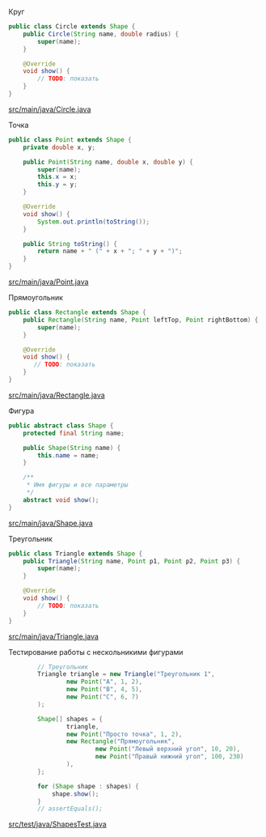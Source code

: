 <!-- doc.py -->
Круг
``` java
public class Circle extends Shape {
    public Circle(String name, double radius) {
        super(name);
    }

    @Override
    void show() {
        // TODO: показать
    }
}
```

[src/main/java/Circle.java](src/main/java/Circle.java)

Точка
``` java
public class Point extends Shape {
    private double x, y;

    public Point(String name, double x, double y) {
        super(name);
        this.x = x;
        this.y = y;
    }

    @Override
    void show() {
        System.out.println(toString());
    }

    public String toString() {
        return name + " (" + x + "; " + y + ")";
    }
}
```

[src/main/java/Point.java](src/main/java/Point.java)

Прямоугольник
``` java
public class Rectangle extends Shape {
    public Rectangle(String name, Point leftTop, Point rightBottom) {
        super(name);
    }

    @Override
    void show() {
       // TODO: показать
    }
}
```

[src/main/java/Rectangle.java](src/main/java/Rectangle.java)

Фигура
``` java
public abstract class Shape {
    protected final String name;

    public Shape(String name) {
        this.name = name;
    }

    /**
     * Имя фигуры и все параметры
     */
    abstract void show();
}
```

[src/main/java/Shape.java](src/main/java/Shape.java)

Треугольник
``` java
public class Triangle extends Shape {
    public Triangle(String name, Point p1, Point p2, Point p3) {
        super(name);
    }

    @Override
    void show() {
        // TODO: показать
    }
}
```

[src/main/java/Triangle.java](src/main/java/Triangle.java)

Тестирование работы с нескольникими фигурами
``` java
        // Треугольник
        Triangle triangle = new Triangle("Треугольник 1",
                new Point("A", 1, 2),
                new Point("B", 4, 5),
                new Point("C", 6, 7)
        );

        Shape[] shapes = {
                triangle,
                new Point("Просто точка", 1, 2),
                new Rectangle("Прямоугольник",
                        new Point("Левый верхний угол", 10, 20),
                        new Point("Правый нижний угол", 100, 230)
                ),
        };

        for (Shape shape : shapes) {
            shape.show();
        }
        // assertEquals();
```

[src/test/java/ShapesTest.java](src/test/java/ShapesTest.java)

